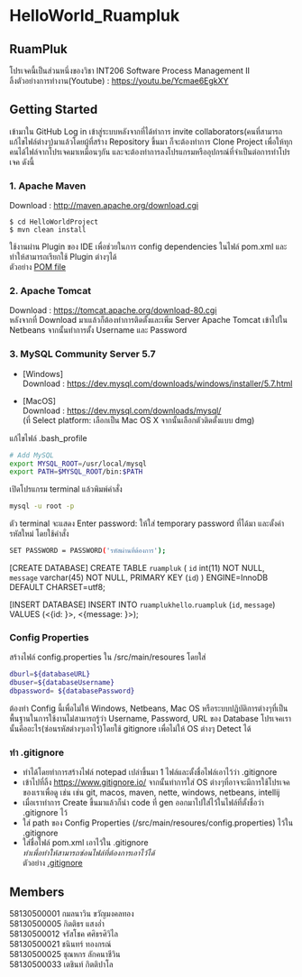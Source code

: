 # HelloWorld_Ruampluk
## RuamPluk<br>
โปรเจคนี้เป็นส่วนหนึ่งของวิชา INT206 Software Process Management II<br>
ลิ้งตัวอย่างการทำงาน(Youtube) : https://youtu.be/Ycmae6EgkXY<br>

## Getting Started
เข้ามาใน GitHub Log in เข้าสู่ระบบหลังจากที่ได้ทำการ invite collaborators(คนที่สามารถแก้ไขไฟล์ต่างๆ)มาแล้วโดยผู้ที่สร้าง Repository ขึ้นมา
ก็จะต้องทำการ Clone Project เพื่อให้ทุกคนได้ไฟล์จากโปรเจคมาเหมือนๆกัน และจะต้องทำการลงโปรแกรมหรืออุปกรณ์ที่จำเป็นต่อการทำโปรเจค ดังนี้

### 1. Apache Maven
Download : http://maven.apache.org/download.cgi 
```
$ cd HelloWorldProject
$ mvn clean install
```
ใช้งานผ่าน Plugin ของ IDE เพื่อช่วยในการ config dependencies ในไฟล์ pom.xml และทำให้สามารถเรียกใช้ Plugin ต่างๆได้ <br/>
ตัวอย่าง [POM file](https://github.com/jaratchock11/HelloWorld_Ruampluk/blob/master/pom.xml)

### 2. Apache Tomcat  

Download : https://tomcat.apache.org/download-80.cgi   
หลังจากที่ Download มาเแล้วก็ต้องทำการติดตั้งและเพิ่ม Server Apache Tomcat เข้าไปใน Netbeans จากนั้นทำการตั้ง Username และ Password

### 3. MySQL Community Server 5.7
* [Windows]  
Download : https://dev.mysql.com/downloads/windows/installer/5.7.html  

* [MacOS]  
Download : https://dev.mysql.com/downloads/mysql/  
(ที่ Select platform: เลือกเป็น Mac OS X จากนั้นเลือกตัวติดตั้งแบบ dmg)  

แก้ไขไฟล์ .bash_profile
```bash
# Add MySQL 
export MYSQL_ROOT=/usr/local/mysql 
export PATH=$MYSQL_ROOT/bin:$PATH
```
เปิดโปรแกรม terminal แล้วพิมพ์คำสั่ง  

```bash
mysql -u root -p
```
ตัว terminal จะแสดง Enter password: ให้ใส่ temporary password ที่ได้มา
และตั้งค่ารหัสใหม่ โดยใช้คำสั่ง  

```bash
SET PASSWORD = PASSWORD('รหัสผ่านที่ต้องการ'); 
```
[CREATE DATABASE]
CREATE TABLE `ruampluk` (
  `id` int(11) NOT NULL,
  `message` varchar(45) NOT NULL,
  PRIMARY KEY (`id`)
) ENGINE=InnoDB DEFAULT CHARSET=utf8;

[INSERT DATABASE]
INSERT INTO `ruamplukhello`.`ruampluk`
(`id`,
`message`)
VALUES
(<{id: }>,
<{message: }>);

### Config Properties
สร้างไฟล์ config.properties ใน /src/main/resoures โดยใส่

```bash
dburl=${databaseURL}
dbuser=${databaseUsername}
dbpassword= ${databasePassword}
```
ต้องทำ Config นี้เพื่อไม่ให้ Windows, Netbeans, Mac OS หรือระบบปฏิบัติการต่างๆที่เป็นพื้นฐานในการใช้งานไม่่สามารถรู้ว่า Username, Password, URL ของ Database โปรเจคเรานั้นคืออะไร(ซ่อนรหัสต่างๆเอาไว้)โดยใช้ gitignore เพื่อไม่ให้ OS ต่างๆ Detect ได้ 

### ทำ .gitignore
- ทำได้โดยทำการสร้างไฟล์ notepad เปล่าขึ้นมา 1 ไฟล์และตั้งชื่อไฟล์เอาไว้ว่า .gitignore 
- เข้าไปที่ลิ้ง https://www.gitignore.io/ จากนั้นทำการใส่ OS ต่างๆที่อาจจะมีการใช้โปรเจคของเราเพื่อดู เช่น เช่น git, macos, maven, nette, windows, netbeans, intellij 
- เมื่อเราทำการ Create ขึ้นมาแล้วก็นำ code ที่ gen ออกมาไปใส่ไว้ในไฟล์ที่ตั้งชื่อว่า .gitignore ไว้ 
- ใส่ path ของ Config Properties (/src/main/resoures/config.properties) ไว้ใน .gitignore 
- ใส่ชื่อไฟล์ pom.xml เอาไว้ใน .gitignore <br>
*ทำเพื่อทำให้สามารถซ่อนไฟล์ที่ต้องการเอาไว้ได้ <br>*
ตัวอย่าง [.gitignore](https://github.com/jaratchock11/HelloWorld_Ruampluk/blob/master/.gitignore)
## Members
58130500001 กมลนาวิน ขวัญมงคลทอง<br> 
58130500005 กิตติธร แสงอ่ำ<br>
58130500012 จรัสโชค ศศิธรศิวิไล<br>
58130500021 ชนินทร์ ทองกรณ์<br>
58130500025 ชุณหกร ลักคนาชีวิน<br>
58130500033 เตชินท์ กิตติปาโล<br>

